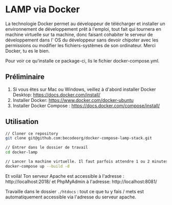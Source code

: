 # LAMP via Docker

La technologie Docker permet au développeur de télécharger et installer un environnement de développement prêt à l'emploi, tout fait qui tournera en machine virtuelle sur ta machine, donc faisant cohabiter le serveur de développement dans l' OS du développeur sans devoir chipoter avec les permissions ou modifier les fichiers-systèmes de son ordinateur. Merci Docker, tu es le bien.

Pour voir ce qu'installe ce package-ci, lis le fichier docker-compose.yml.

## Préliminaire

1. Si vous êtes sur Mac ou Windows, veillez à d'abord installer Docker Desktop: https://docs.docker.com/install/ 
1. Installer Docker: https://www.docker.com/docker-ubuntu  
1. Installer Docker Compose : https://docs.docker.com/compose/install/

## Utilisation

```sh
// Cloner ce repository
git clone git@github.com:becodeorg/docker-compose-lamp-stack.git

// Entrer dans le dossier de travail
cd docker-lamp 

// Lancer la machine virtuelle. Il faut parfois attendre 1 ou 2 minutes, surtout la première fois (il doit tout télécharger. Les fois suivantes sont plus rapides).
docker-compose up --build -d 
```

Et voilà!  Ton serveur Apache est accessible à l'adresse : http://localhost:2018/ et PhpMyAdmin à l'adresse: http://localhost:8081/

Travaille dans le dossier `./htdocs` : tout ce que tu y fais / mets est automatiquement accessible via l'adresse du serveur apache.

